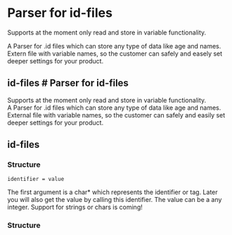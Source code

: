 # Parser for id-files
Supports at the moment only read and store in variable functionality.   

A Parser for .id files which can store any type of data like age and names.
Extern file with variable names, so the customer can safely and easely set deeper settings for your product.  

## id-files  # Parser for id-files
Supports at the moment only read and store in variable functionality.   
A Parser for .id files which can store any type of data like age and names.
External file with variable names, so the customer can safely and easily set deeper settings for your product.  

## id-files  
### Structure  

    identifier = value
The first argument is a char* which represents the identifier or tag. Later you will also get the value by calling this
 identifier. The value can be a any integer. Support for strings or chars is coming!


### Structure  

